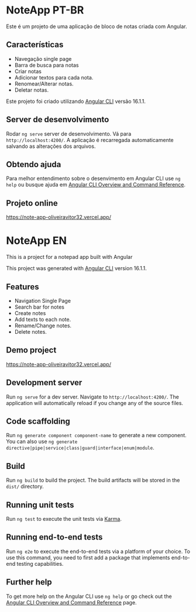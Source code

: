 
# NoteApp PT-BR

Este é um projeto de uma aplicação de bloco de notas criada com Angular.

## Características
- Navegação single page
- Barra de busca para notas
- Criar notas
- Adicionar textos para cada nota.
- Renomear/Alterar notas.
- Deletar notas.

Este projeto foi criado utilizando [Angular CLI](https://github.com/angular/angular-cli) versão 16.1.1.

## Server de desenvolvimento

Rodar `ng serve` server de desenvolvimento. Vá para `http://localhost:4200/`. A aplicação é recarregada automaticamente salvando as alterações dos arquivos.

## Obtendo ajuda

Para melhor entendimento sobre o desenvimento em Angular CLI use `ng help` ou busque ajuda em [Angular CLI Overview and Command Reference](https://angular.io/cli).

## Projeto online

https://note-app-oliveiravitor32.vercel.app/


# NoteApp EN

This is a project for a notepad app built with Angular

This project was generated with [Angular CLI](https://github.com/angular/angular-cli) version 16.1.1.

## Features
- Navigation Single Page
- Search bar for notes
- Create notes
- Add texts to each note.
- Rename/Change notes.
- Delete notes.

## Demo project
https://note-app-oliveiravitor32.vercel.app/


  
## Development server

Run `ng serve` for a dev server. Navigate to `http://localhost:4200/`. The application will automatically reload if you change any of the source files.

## Code scaffolding

Run `ng generate component component-name` to generate a new component. You can also use `ng generate directive|pipe|service|class|guard|interface|enum|module`.

## Build

Run `ng build` to build the project. The build artifacts will be stored in the `dist/` directory.

## Running unit tests

Run `ng test` to execute the unit tests via [Karma](https://karma-runner.github.io).

## Running end-to-end tests

Run `ng e2e` to execute the end-to-end tests via a platform of your choice. To use this command, you need to first add a package that implements end-to-end testing capabilities.

## Further help

To get more help on the Angular CLI use `ng help` or go check out the [Angular CLI Overview and Command Reference](https://angular.io/cli) page.
